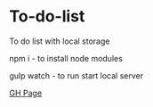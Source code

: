 # To-do-list
To do list with local storage

npm i - to install node modules

gulp watch - to run start local server


[GH Page](https://yurasadilenko.github.io/To-do-list/src/)
